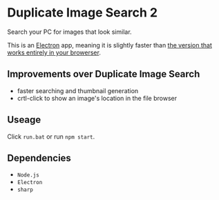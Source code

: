 # Duplicate Image Search 2
Search your PC for images that look similar.

This is an [Electron](https://www.electronjs.org/docs/latest/tutorial/tutorial-prerequisites) app, meaning it is slightly faster than [the version that works entirely in your browerser](https://github.com/joe1817/Duplicate-Image-Search).

## Improvements over Duplicate Image Search
- faster searching and thumbnail generation
- crtl-click to show an image's location in the file browser

## Useage
Click `run.bat` or run `npm start`.

## Dependencies
- `Node.js`
- `Electron`
- `sharp`